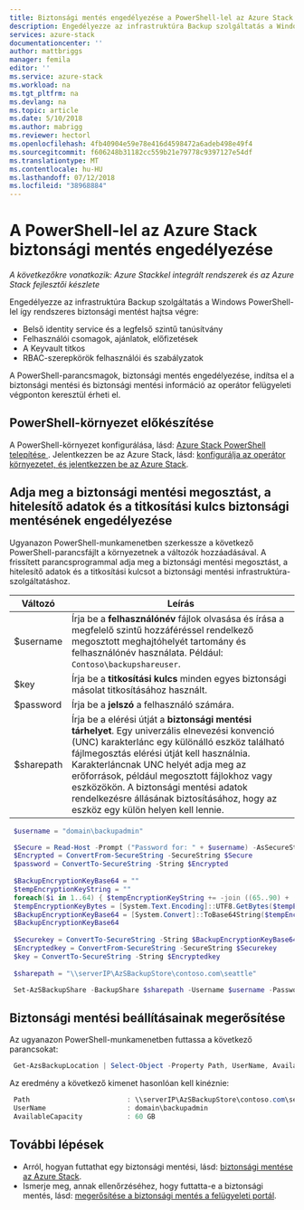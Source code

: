 ```yaml
---
title: Biztonsági mentés engedélyezése a PowerShell-lel az Azure Stack |} A Microsoft Docs
description: Engedélyezze az infrastruktúra Backup szolgáltatás a Windows PowerShell-lel, úgy, hogy az Azure Stack állíthatók, ha hiba történik.
services: azure-stack
documentationcenter: ''
author: mattbriggs
manager: femila
editor: ''
ms.service: azure-stack
ms.workload: na
ms.tgt_pltfrm: na
ms.devlang: na
ms.topic: article
ms.date: 5/10/2018
ms.author: mabrigg
ms.reviewer: hectorl
ms.openlocfilehash: 4fb40904e59e78e416d4598472a6adeb498e49f4
ms.sourcegitcommit: f606248b31182cc559b21e79778c9397127e54df
ms.translationtype: MT
ms.contentlocale: hu-HU
ms.lasthandoff: 07/12/2018
ms.locfileid: "38968884"
---
```

# <a name="enable-backup-for-azure-stack-with-powershell"></a>A PowerShell-lel az Azure Stack biztonsági mentés engedélyezése

*A következőkre vonatkozik: Azure Stackkel integrált rendszerek és az Azure Stack fejlesztői készlete*

Engedélyezze az infrastruktúra Backup szolgáltatás a Windows PowerShell-lel így rendszeres biztonsági mentést hajtsa végre:
 - Belső identity service és a legfelső szintű tanúsítvány
 - Felhasználói csomagok, ajánlatok, előfizetések
 - A Keyvault titkos
 - RBAC-szerepkörök felhasználói és szabályzatok

A PowerShell-parancsmagok, biztonsági mentés engedélyezése, indítsa el a biztonsági mentési és biztonsági mentési információ az operátor felügyeleti végponton keresztül érheti el.

## <a name="prepare-powershell-environment"></a>PowerShell-környezet előkészítése

A PowerShell-környezet konfigurálása, lásd: [Azure Stack PowerShell telepítése ](azure-stack-powershell-install.md). Jelentkezzen be az Azure Stack, lásd: [konfigurálja az operátor környezetet, és jelentkezzen be az Azure Stack](azure-stack-powershell-configure-admin.md).

## <a name="provide-the-backup-share-credentials-and-encryption-key-to-enable-backup"></a>Adja meg a biztonsági mentési megosztást, a hitelesítő adatok és a titkosítási kulcs biztonsági mentésének engedélyezése

Ugyanazon PowerShell-munkamenetben szerkessze a következő PowerShell-parancsfájlt a környezetnek a változók hozzáadásával. A frissített parancsprogrammal adja meg a biztonsági mentési megosztást, a hitelesítő adatok és a titkosítási kulcsot a biztonsági mentési infrastruktúra-szolgáltatáshoz.

| Változó        | Leírás   |
|---              |---                                        |
| $username       | Írja be a **felhasználónév** fájlok olvasása és írása a megfelelő szintű hozzáféréssel rendelkező megosztott meghajtóhelyét tartomány és felhasználónév használata. Például: `Contoso\backupshareuser`. |
| $key            | Írja be a **titkosítási kulcs** minden egyes biztonsági másolat titkosításához használt. |
| $password       | Írja be a **jelszó** a felhasználó számára. |
| $sharepath      | Írja be a elérési útját a **biztonsági mentési tárhelyet**. Egy univerzális elnevezési konvenció (UNC) karakterlánc egy különálló eszköz található fájlmegosztás elérési útját kell használnia. Karakterláncnak UNC helyét adja meg az erőforrások, például megosztott fájlokhoz vagy eszközökön. A biztonsági mentési adatok rendelkezésre állásának biztosításához, hogy az eszköz egy külön helyen kell lennie. |

   ```powershell
    $username = "domain\backupadmin"
   
    $Secure = Read-Host -Prompt ("Password for: " + $username) -AsSecureString
    $Encrypted = ConvertFrom-SecureString -SecureString $Secure
    $password = ConvertTo-SecureString -String $Encrypted
    
    $BackupEncryptionKeyBase64 = ""
    $tempEncryptionKeyString = ""
    foreach($i in 1..64) { $tempEncryptionKeyString += -join ((65..90) + (97..122) | Get-Random | % {[char]$_}) }
    $tempEncryptionKeyBytes = [System.Text.Encoding]::UTF8.GetBytes($tempEncryptionKeyString)
    $BackupEncryptionKeyBase64 = [System.Convert]::ToBase64String($tempEncryptionKeyBytes)
    $BackupEncryptionKeyBase64
    
    $Securekey = ConvertTo-SecureString -String $BackupEncryptionKeyBase64 -AsPlainText -Force
    $Encryptedkey = ConvertFrom-SecureString -SecureString $Securekey
    $key = ConvertTo-SecureString -String $Encryptedkey
    
    $sharepath = "\\serverIP\AzSBackupStore\contoso.com\seattle"

    Set-AzSBackupShare -BackupShare $sharepath -Username $username -Password $password -EncryptionKey $key
   ```
   
##  <a name="confirm-backup-settings"></a>Biztonsági mentési beállításainak megerősítése

Az ugyanazon PowerShell-munkamenetben futtassa a következő parancsokat:

   ```powershell
    Get-AzsBackupLocation | Select-Object -Property Path, UserName, AvailableCapacity
   ```

Az eredmény a következő kimenet hasonlóan kell kinéznie:

   ```powershell
    Path                        : \\serverIP\AzSBackupStore\contoso.com\seattle
    UserName                    : domain\backupadmin
    AvailableCapacity           : 60 GB
   ```

## <a name="next-steps"></a>További lépések

 - Arról, hogyan futtathat egy biztonsági mentési, lásd: [biztonsági mentése az Azure Stack](azure-stack-backup-back-up-azure-stack.md ).  
 - Ismerje meg, annak ellenőrzéséhez, hogy futtatta-e a biztonsági mentés, lásd: [megerősítése a biztonsági mentés a felügyeleti portál](azure-stack-backup-back-up-azure-stack.md ).
